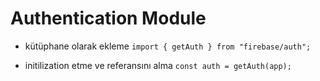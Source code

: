 # Authentication Module

- kütüphane olarak ekleme         `import { getAuth } from "firebase/auth";` 




- initilization etme ve referansını alma    `const auth = getAuth(app);`



